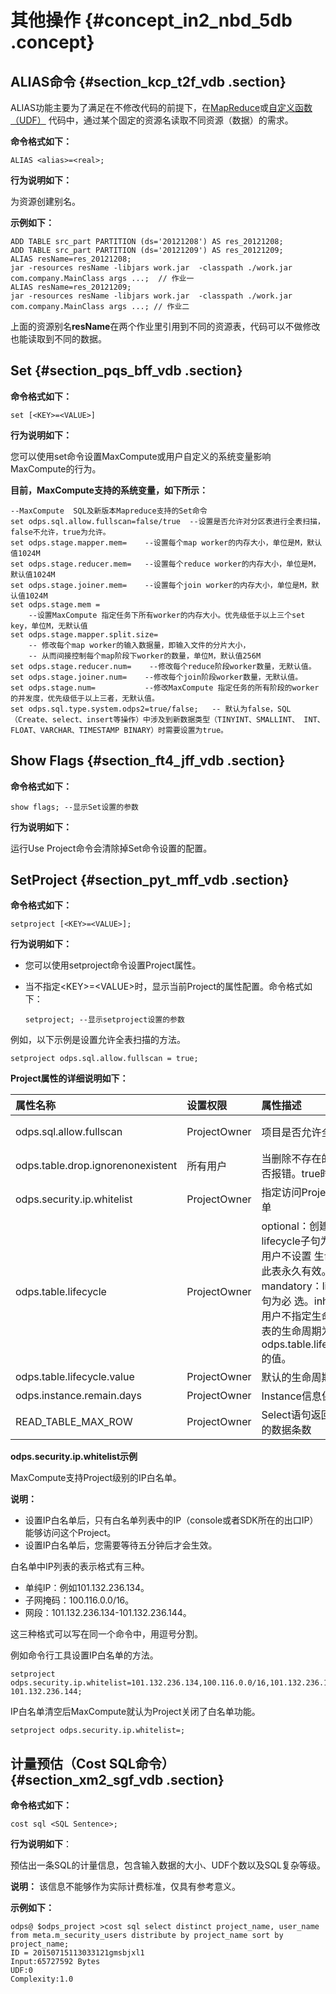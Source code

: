 # 其他操作 {#concept_in2_nbd_5db .concept}

## ALIAS命令 {#section_kcp_t2f_vdb .section}

ALIAS功能主要为了满足在不修改代码的前提下，在[MapReduce](cn.zh-CN/用户指南/MapReduce/概要/MapReduce概述.md)或[自定义函数（UDF）](cn.zh-CN/用户指南/SQL/UDF/UDF概述.md) 代码中，通过某个固定的资源名读取不同资源（数据）的需求。

**命令格式如下：**

```
ALIAS <alias>=<real>;
```

**行为说明如下：**

为资源创建别名。

**示例如下：**

```
ADD TABLE src_part PARTITION (ds='20121208') AS res_20121208;
ADD TABLE src_part PARTITION (ds='20121209') AS res_20121209;
ALIAS resName=res_20121208;
jar -resources resName -libjars work.jar  -classpath ./work.jar com.company.MainClass args ...;  // 作业一
ALIAS resName=res_20121209;
jar -resources resName -libjars work.jar  -classpath ./work.jar com.company.MainClass args ...; // 作业二
```

上面的资源别名**resName**在两个作业里引用到不同的资源表，代码可以不做修改也能读取到不同的数据。

## Set {#section_pqs_bff_vdb .section}

**命令格式如下：**

```
set [<KEY>=<VALUE>]
```

**行为说明如下：**

您可以使用set命令设置MaxCompute或用户自定义的系统变量影响MaxCompute的行为。

**目前，MaxCompute支持的系统变量，如下所示：**

```
--MaxCompute  SQL及新版本Mapreduce支持的Set命令
set odps.sql.allow.fullscan=false/true  --设置是否允许对分区表进行全表扫描，false不允许，true为允许。
set odps.stage.mapper.mem=    --设置每个map worker的内存大小，单位是M，默认值1024M
set odps.stage.reducer.mem=   --设置每个reduce worker的内存大小，单位是M，默认值1024M
set odps.stage.joiner.mem=    --设置每个join worker的内存大小，单位是M，默认值1024M
set odps.stage.mem =
    --设置MaxCompute 指定任务下所有worker的内存大小。优先级低于以上三个set key，单位M，无默认值
set odps.stage.mapper.split.size=
    -- 修改每个map worker的输入数据量，即输入文件的分片大小，
    -- 从而间接控制每个map阶段下worker的数量，单位M，默认值256M
set odps.stage.reducer.num=    --修改每个reduce阶段worker数量，无默认值。
set odps.stage.joiner.num=    --修改每个join阶段worker数量，无默认值。
set odps.stage.num=           --修改MaxCompute 指定任务的所有阶段的worker的并发度，优先级低于以上三者，无默认值。
set odps.sql.type.system.odps2=true/false;   -- 默认为false，SQL（Create、select、insert等操作）中涉及到新数据类型（TINYINT、SMALLINT、 INT、 FLOAT、VARCHAR、TIMESTAMP BINARY）时需要设置为true。
```

## Show Flags {#section_ft4_jff_vdb .section}

**命令格式如下：**

```
show flags; --显示Set设置的参数
```

**行为说明如下：**

运行Use Project命令会清除掉Set命令设置的配置。

## SetProject {#section_pyt_mff_vdb .section}

**命令格式如下：**

```
setproject [<KEY>=<VALUE>];
```

**行为说明如下：**

-   您可以使用setproject命令设置Project属性。
-   当不指定<KEY\>=<VALUE\>时，显示当前Project的属性配置。命令格式如下：

    ```
    setproject; --显示setproject设置的参数
    ```


例如，以下示例是设置允许全表扫描的方法。

```
setproject odps.sql.allow.fullscan = true;
```

**Project属性的详细说明如下：**

|属性名称|设置权限|属性描述|取值范围|
|:---|:---|:---|:---|
|odps.sql.allow.fullscan|ProjectOwner|项目是否允许全表扫描|true（允许）/false（禁止）|
|odps.table.drop.ignorenonexistent|所有用户|当删除不存在的表时，是否报错。true时不报错|true（不报错）/false|
|odps.security.ip.whitelist|ProjectOwner|指定访问Project的IP白名单|ip列表，逗号分隔|
|odps.table.lifecycle|ProjectOwner|optional：创建表时，lifecycle子句为可选，如果用户不设置 生命周期，则此表永久有效。mandatory：lifecycle子句为必 选。inherit：如果用户不指定生命周期，该表的生命周期为 odps.table.lifecycle.value的值。|optional /mandatory/inherit|
|odps.table.lifecycle.value|ProjectOwner|默认的生命周期值|1 ~ 37231（默认）|
|odps.instance.remain.days|ProjectOwner|Instance信息保留时间|3 ~ 30|
|READ\_TABLE\_MAX\_ROW|ProjectOwner|Select语句返回给客户端的数据条数|1~10000|

**odps.security.ip.whitelist示例**

MaxCompute支持Project级别的IP白名单。

**说明：** 

-   设置IP白名单后，只有白名单列表中的IP（console或者SDK所在的出口IP）能够访问这个Project。
-   设置IP白名单后，您需要等待五分钟后才会生效。

白名单中IP列表的表示格式有三种。

-   单纯IP：例如101.132.236.134。
-   子网掩码：100.116.0.0/16。
-   网段：101.132.236.134-101.132.236.144。

这三种格式可以写在同一个命令中，用逗号分割。

例如命令行工具设置IP白名单的方法。

```
setproject odps.security.ip.whitelist=101.132.236.134,100.116.0.0/16,101.132.236.134-101.132.236.144;
```

IP白名单清空后MaxCompute就认为Project关闭了白名单功能。

```
setproject odps.security.ip.whitelist=;
```

## 计量预估（Cost SQL命令） {#section_xm2_sgf_vdb .section}

**命令格式如下：**

```
cost sql <SQL Sentence>;
```

**行为说明如下**：

预估出一条SQL的计量信息，包含输入数据的大小、UDF个数以及SQL复杂等级。

**说明：** 该信息不能够作为实际计费标准，仅具有参考意义。

**示例如下：**

```
odps@ $odps_project >cost sql select distinct project_name, user_name from meta.m_security_users distribute by project_name sort by project_name;  
ID = 20150715113033121gmsbjxl1
Input:65727592 Bytes
UDF:0
Complexity:1.0
```

